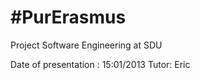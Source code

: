 #PurErasmus
==========

Project Software Engineering at SDU

Date of presentation : 15:01/2013
Tutor: Eric
